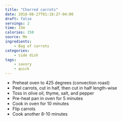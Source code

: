 ```yaml
---
title: "Charred carrots"
date: 2018-08-27T01:18:27-04:00
draft: false
servings: 2
time: 15m
calories: 150
source: Me
ingredients:
    - Bag of carrots
categories:
    - side dish
tags:
    - savory
    - quick
---
```


* Preheat oven to 425 degrees (convection roast)
* Peel carrots, cut in half, then cut in half length-wise
* Toss in olive oil, thyme, salt, and pepper
* Pre-heat pan in oven for 5 minutes
* Cook in oven for 10 minutes
* Flip carrots
* Cook another 8-10 minutes
